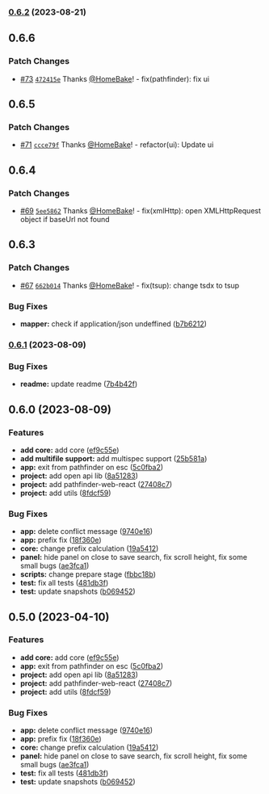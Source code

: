 ### [0.6.2](https://https//github.com/appKODE/pathfinder-web/compare/v0.6.1...v0.6.2) (2023-08-21)

## 0.6.6

### Patch Changes

- [#73](https://github.com/appKODE/frontend-depend/pull/73) [`472415e`](https://github.com/appKODE/frontend-depend/commit/472415e22834328c7b5c465a8f9717772d0ecf80) Thanks [@HomeBake](https://github.com/HomeBake)! - fix(pathfinder): fix ui

## 0.6.5

### Patch Changes

- [#71](https://github.com/appKODE/frontend-depend/pull/71) [`ccce79f`](https://github.com/appKODE/frontend-depend/commit/ccce79f59b812eee7e3c8576bcfa0fad39744180) Thanks [@HomeBake](https://github.com/HomeBake)! - refactor(ui): Update ui

## 0.6.4

### Patch Changes

- [#69](https://github.com/appKODE/frontend-depend/pull/69) [`5ee5862`](https://github.com/appKODE/frontend-depend/commit/5ee58628d5f2bc49fa2d9734567231cc9c0834e6) Thanks [@HomeBake](https://github.com/HomeBake)! - fix(xmlHttp): open XMLHttpRequest object if baseUrl not found

## 0.6.3

### Patch Changes

- [#67](https://github.com/appKODE/frontend-depend/pull/67) [`662b014`](https://github.com/appKODE/frontend-depend/commit/662b014778a708ddb26e8374c08cbf9bbea7a27d) Thanks [@HomeBake](https://github.com/HomeBake)! - fix(tsup): change tsdx to tsup

### Bug Fixes

- **mapper:** check if application/json undeffined ([b7b6212](https://https//github.com/appKODE/pathfinder-web/commit/b7b621242141a8759e287c2fd9092bbb0d14b988))

### [0.6.1](https://https//github.com/appKODE/pathfinder-web/compare/v0.6.0...v0.6.1) (2023-08-09)

### Bug Fixes

- **readme:** update readme ([7b4b42f](https://https//github.com/appKODE/pathfinder-web/commit/7b4b42fe55400b78b89c102a33865c9bce9460bf))

## 0.6.0 (2023-08-09)

### Features

- **add core:** add core ([ef9c55e](https://https//github.com/appKODE/pathfinder-web/commit/ef9c55e9c1e1b93eb60b6bc5525f5de983e1736e))
- **add multifile support:** add multispec support ([25b581a](https://https//github.com/appKODE/pathfinder-web/commit/25b581a9c729aadd04a953b4d995bd32cdebeac7))
- **app:** exit from pathfinder on esc ([5c0fba2](https://https//github.com/appKODE/pathfinder-web/commit/5c0fba2fb2fe87effe7979634866246e61c9ceed))
- **project:** add open api lib ([8a51283](https://https//github.com/appKODE/pathfinder-web/commit/8a51283fb494fb318829645fd29ef88756468acc))
- **project:** add pathfinder-web-react ([27408c7](https://https//github.com/appKODE/pathfinder-web/commit/27408c7e943f665c1767d145c35251a9c4a0b541))
- **project:** add utils ([8fdcf59](https://https//github.com/appKODE/pathfinder-web/commit/8fdcf598b3ec8d6cb9618f6c7f487a960d1669cf))

### Bug Fixes

- **app:** delete conflict message ([9740e16](https://https//github.com/appKODE/pathfinder-web/commit/9740e1666fc2afb99268f243b94cf6db58a1454e))
- **app:** prefix fix ([18f360e](https://https//github.com/appKODE/pathfinder-web/commit/18f360e20eb283e6300790d5c4fa4c7656f7d850))
- **core:** change prefix calculation ([19a5412](https://https//github.com/appKODE/pathfinder-web/commit/19a541216e8b6fabd2afa2e65ac00760ea095485))
- **panel:** hide panel on close to save search, fix scroll height, fix some small bugs ([ae3fca1](https://https//github.com/appKODE/pathfinder-web/commit/ae3fca1ff731e3c84ed83b0a262434ea8c349d53))
- **scripts:** change prepare stage ([fbbc18b](https://https//github.com/appKODE/pathfinder-web/commit/fbbc18bc935d38b8ff062e40e2e86146af231ee7))
- **test:** fix all tests ([481db3f](https://https//github.com/appKODE/pathfinder-web/commit/481db3fed5df06826bc53fea35803b7fa6f59b83))
- **test:** update snapshots ([b069452](https://https//github.com/appKODE/pathfinder-web/commit/b069452dced770dff81b34dc6ca18f4c30457a53))

## 0.5.0 (2023-04-10)

### Features

- **add core:** add core ([ef9c55e](https://https//github.com/appKODE/pathfinder-web/commit/ef9c55e9c1e1b93eb60b6bc5525f5de983e1736e))
- **app:** exit from pathfinder on esc ([5c0fba2](https://https//github.com/appKODE/pathfinder-web/commit/5c0fba2fb2fe87effe7979634866246e61c9ceed))
- **project:** add open api lib ([8a51283](https://https//github.com/appKODE/pathfinder-web/commit/8a51283fb494fb318829645fd29ef88756468acc))
- **project:** add pathfinder-web-react ([27408c7](https://https//github.com/appKODE/pathfinder-web/commit/27408c7e943f665c1767d145c35251a9c4a0b541))
- **project:** add utils ([8fdcf59](https://https//github.com/appKODE/pathfinder-web/commit/8fdcf598b3ec8d6cb9618f6c7f487a960d1669cf))

### Bug Fixes

- **app:** delete conflict message ([9740e16](https://https//github.com/appKODE/pathfinder-web/commit/9740e1666fc2afb99268f243b94cf6db58a1454e))
- **app:** prefix fix ([18f360e](https://https//github.com/appKODE/pathfinder-web/commit/18f360e20eb283e6300790d5c4fa4c7656f7d850))
- **core:** change prefix calculation ([19a5412](https://https//github.com/appKODE/pathfinder-web/commit/19a541216e8b6fabd2afa2e65ac00760ea095485))
- **panel:** hide panel on close to save search, fix scroll height, fix some small bugs ([ae3fca1](https://https//github.com/appKODE/pathfinder-web/commit/ae3fca1ff731e3c84ed83b0a262434ea8c349d53))
- **test:** fix all tests ([481db3f](https://https//github.com/appKODE/pathfinder-web/commit/481db3fed5df06826bc53fea35803b7fa6f59b83))
- **test:** update snapshots ([b069452](https://https//github.com/appKODE/pathfinder-web/commit/b069452dced770dff81b34dc6ca18f4c30457a53))

